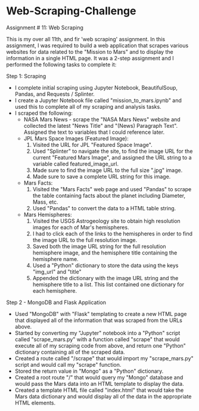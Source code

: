 # Web-Scraping-Challenge
Assignment # 11: Web Scraping

This is my over all 11th, and fir 'web scraping' assignment. In this assignment, I was required to build a web application that scrapes various websites for data related to the "Mission to Mars" and to display the information in a single HTML page. It was a 2-step assignment and I performed the following tasks to complete it:

Step 1: Scraping

* I complete initial scraping using Jupyter Notebook, BeautifulSoup, Pandas, and Requests / Splinter.
* I create a Jupyter Notebook file called "mission_to_mars.ipynb" and used this to complete all of my scraping and analysis tasks.
* I scraped the following:
  - NASA Mars News - scrape the "NASA Mars News" website and collected the latest "News Title" and "(News) Paragraph Text". Assigned the text to variables that I could reference later.
  - JPL Mars Space Images (Featured Image):
    1. Visited the URL for JPL "Featured Space Image".
    2. Used "Splinter" to navigate the site, to find the image URL for the current "Featured Mars Image", and assigned the URL string to a variable called featured_image_url.
    3. Made sure to find the image URL to the full size ".jpg" image.
    4. Made sure to save a complete URL string for this image.
  - Mars Facts:
    1. Visited the "Mars Facts" web page and used "Pandas" to scrape the table containing facts about the planet including Diameter, Mass, etc.
    2. Used "Pandas" to convert the data to a HTML table string.
  - Mars Hemispheres:
    1. Visited the USGS Astrogeology site to obtain high resolution images for each of Mar's hemispheres.
    2. I had to click each of the links to the hemispheres in order to find the image URL to the full resolution image.
    3. Saved both the image URL string for the full resolution hemisphere image, and the hemisphere title containing the hemisphere name.
    4. Used a "Python" dictionary to store the data using the keys "img_url" and "title"
    5. Appended the dictionary with the image URL string and the hemisphere title to a list. This list contained one dictionary for each hemisphere.

Step 2 - MongoDB and Flask Application

* Used "MongoDB" with "Flask" templating to create a new HTML page that displayed all of the information that was scraped from the URLs above.
* Started by converting my "Jupyter" notebook into a "Python" script called "scrape_mars.py" with a function called "scrape" that would execute all of my scraping code from above, and return one "Python" dictionary containing all of the scraped data.
* Created a route called "/scrape" that would import my "scrape_mars.py" script and would call my "scrape" function.
* Stored the return value in "Mongo" as a "Python" dictionary.
* Created a root route "/" that would query my "Mongo" database and would pass the Mars data into an HTML template to display the data.
* Created a template HTML file called "index.html" that would take the Mars data dictionary and would display all of the data in the appropriate HTML elements.